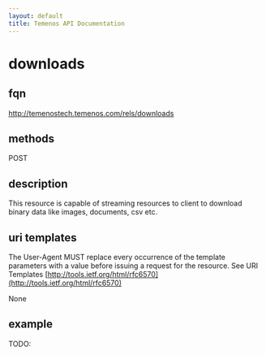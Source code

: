 ```yaml
---
layout: default
title: Temenos API Documentation
---
```


# downloads

## fqn
http://temenostech.temenos.com/rels/downloads

## methods
POST

## description
This resource is capable of streaming resources to client to download binary data like images, documents, csv etc.


## uri templates
The User-Agent MUST replace every occurrence of the template parameters with a value before issuing a request for the resource.  See URI Templates [http://tools.ietf.org/html/rfc6570](http://tools.ietf.org/html/rfc6570)

None


## example
TODO: